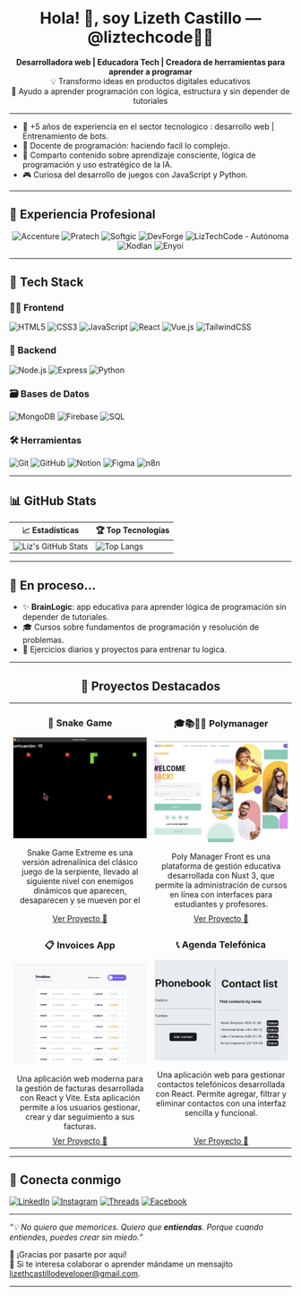 <h1 align="center">Hola! 👋, soy Lizeth Castillo — @liztechcode👩‍💻</h1>

<p align="center">
  <strong>Desarrolladora web | Educadora Tech | Creadora de herramientas para aprender a programar</strong><br>
  💡 Transformo ideas en productos digitales educativos<br>
  🧠 Ayudo a aprender programación con lógica, estructura y sin depender de tutoriales
</p>

---

- 🚀 +5 años de experiencia en el sector tecnologico : desarrollo web | Entrenamiento de bots.
- 🧠 Docente de programación: haciendo facil lo complejo.
- 📣 Comparto contenido sobre aprendizaje consciente, lógica de programación y uso estratégico de la IA.
- 🎮 Curiosa del desarrollo de juegos con JavaScript y Python.

---
## 💼 Experiencia Profesional

<div align="center">
  <img src="https://img.shields.io/badge/Accenture-A100FF?style=for-the-badge&logo=accenture&logoColor=white" alt="Accenture" />
  <img src="https://img.shields.io/badge/Pratech-0078D7?style=for-the-badge&logo=data:image/svg+xml;base64,PHN2ZyB4bWxucz0iaHR0cDovL3d3dy53My5vcmcvMjAwMC9zdmciIHZpZXdCb3g9IjAgMCA0OCA0OCIgd2lkdGg9IjQ4cHgiIGhlaWdodD0iNDhweCI+PHJlY3Qgd2lkdGg9IjQ4IiBoZWlnaHQ9IjQ4IiBmaWxsPSIjMDA3OEQ3Ii8+PHRleHQgeD0iNTAlIiB5PSI1MCUiIGRvbWluYW50LWJhc2VsaW5lPSJtaWRkbGUiIHRleHQtYW5jaG9yPSJtaWRkbGUiIGZvbnQtZmFtaWx5PSJzYW5zLXNlcmlmIiBmb250LXdlaWdodD0iYm9sZCIgZm9udC1zaXplPSIxNnB4IiBmaWxsPSJ3aGl0ZSI+UDwvdGV4dD48L3N2Zz4=" alt="Pratech" />
  <img src="https://img.shields.io/badge/Softgic-FF6B00?style=for-the-badge&logo=data:image/svg+xml;base64,PHN2ZyB4bWxucz0iaHR0cDovL3d3dy53My5vcmcvMjAwMC9zdmciIHZpZXdCb3g9IjAgMCA0OCA0OCIgd2lkdGg9IjQ4cHgiIGhlaWdodD0iNDhweCI+PHJlY3Qgd2lkdGg9IjQ4IiBoZWlnaHQ9IjQ4IiBmaWxsPSIjRkY2QjAwIi8+PHRleHQgeD0iNTAlIiB5PSI1MCUiIGRvbWluYW50LWJhc2VsaW5lPSJtaWRkbGUiIHRleHQtYW5jaG9yPSJtaWRkbGUiIGZvbnQtZmFtaWx5PSJzYW5zLXNlcmlmIiBmb250LXdlaWdodD0iYm9sZCIgZm9udC1zaXplPSIxNnB4IiBmaWxsPSJ3aGl0ZSI+UzwvdGV4dD48L3N2Zz4=" alt="Softgic" />
  <img src="https://img.shields.io/badge/DevForge-512BD4?style=for-the-badge&logo=data:image/svg+xml;base64,PHN2ZyB4bWxucz0iaHR0cDovL3d3dy53My5vcmcvMjAwMC9zdmciIHZpZXdCb3g9IjAgMCA0OCA0OCIgd2lkdGg9IjQ4cHgiIGhlaWdodD0iNDhweCI+PHJlY3Qgd2lkdGg9IjQ4IiBoZWlnaHQ9IjQ4IiBmaWxsPSIjNTEyQkQ0Ii8+PHRleHQgeD0iNTAlIiB5PSI1MCUiIGRvbWluYW50LWJhc2VsaW5lPSJtaWRkbGUiIHRleHQtYW5jaG9yPSJtaWRkbGUiIGZvbnQtZmFtaWx5PSJzYW5zLXNlcmlmIiBmb250LXdlaWdodD0iYm9sZCIgZm9udC1zaXplPSIxNnB4IiBmaWxsPSJ3aGl0ZSI+REY8L3RleHQ+PC9zdmc+" alt="DevForge" />
  <img src="https://img.shields.io/badge/LizTechCode-10B981?style=for-the-badge&logo=data:image/svg+xml;base64,PHN2ZyB4bWxucz0iaHR0cDovL3d3dy53My5vcmcvMjAwMC9zdmciIHZpZXdCb3g9IjAgMCA0OCA0OCIgd2lkdGg9IjQ4cHgiIGhlaWdodD0iNDhweCI+PHJlY3Qgd2lkdGg9IjQ4IiBoZWlnaHQ9IjQ4IiBmaWxsPSIjMTBCOTgxIi8+PHRleHQgeD0iNTAlIiB5PSI1MCUiIGRvbWluYW50LWJhc2VsaW5lPSJtaWRkbGUiIHRleHQtYW5jaG9yPSJtaWRkbGUiIGZvbnQtZmFtaWx5PSJzYW5zLXNlcmlmIiBmb250LXdlaWdodD0iYm9sZCIgZm9udC1zaXplPSIxNnB4IiBmaWxsPSJ3aGl0ZSI+TFQ8L3RleHQ+PC9zdmc+" alt="LizTechCode - Autónoma" />
  <img src="https://img.shields.io/badge/Kodlan-007BFF?style=for-the-badge&logo=data:image/svg+xml;base64,PHN2ZyB4bWxucz0iaHR0cDovL3d3dy53My5vcmcvMjAwMC9zdmciIHZpZXdCb3g9IjAgMCA0OCA0OCIgd2lkdGg9IjQ4cHgiIGhlaWdodD0iNDhweCI+PHJlY3Qgd2lkdGg9IjQ4IiBoZWlnaHQ9IjQ4IiBmaWxsPSIjMDA3QkZGIi8+PHRleHQgeD0iNTAlIiB5PSI1MCUiIGRvbWluYW50LWJhc2VsaW5lPSJtaWRkbGUiIHRleHQtYW5jaG9yPSJtaWRkbGUiIGZvbnQtZmFtaWx5PSJzYW5zLXNlcmlmIiBmb250LXdlaWdodD0iYm9sZCIgZm9udC1zaXplPSIxNnB4IiBmaWxsPSJ3aGl0ZSI+SzwvdGV4dD48L3N2Zz4=" alt="Kodlan" />
  <img src="https://img.shields.io/badge/Enyoi-6C63FF?style=for-the-badge&logo=data:image/svg+xml;base64,PHN2ZyB4bWxucz0iaHR0cDovL3d3dy53My5vcmcvMjAwMC9zdmciIHZpZXdCb3g9IjAgMCA0OCA0OCIgd2lkdGg9IjQ4cHgiIGhlaWdodD0iNDhweCI+PHJlY3Qgd2lkdGg9IjQ4IiBoZWlnaHQ9IjQ4IiBmaWxsPSIjNkM2M0ZGIi8+PHRleHQgeD0iNTAlIiB5PSI1MCUiIGRvbWluYW50LWJhc2VsaW5lPSJtaWRkbGUiIHRleHQtYW5jaG9yPSJtaWRkbGUiIGZvbnQtZmFtaWx5PSJzYW5zLXNlcmlmIiBmb250LXdlaWdodD0iYm9sZCIgZm9udC1zaXplPSIxNnB4IiBmaWxsPSJ3aGl0ZSI+RTwvdGV4dD48L3N2Zz4=" alt="Enyoi" />
</div>

---

## 🧰 Tech Stack

### 🧑‍🎨 Frontend
![HTML5](https://img.shields.io/badge/HTML-E34F26?style=flat&logo=html5&logoColor=white)
![CSS3](https://img.shields.io/badge/CSS-1572B6?style=flat&logo=css3&logoColor=white)
![JavaScript](https://img.shields.io/badge/JavaScript-F7DF1E?style=flat&logo=javascript&logoColor=black)
![React](https://img.shields.io/badge/React-20232A?style=flat&logo=react&logoColor=61DAFB)
![Vue.js](https://img.shields.io/badge/Vue.js-35495E?style=flat&logo=vue.js&logoColor=4FC08D)
![TailwindCSS](https://img.shields.io/badge/Tailwind-38B2AC?style=flat&logo=tailwind-css&logoColor=white)

### 🔧 Backend
![Node.js](https://img.shields.io/badge/Node.js-339933?style=flat&logo=node.js&logoColor=white)
![Express](https://img.shields.io/badge/Express.js-000000?style=flat&logo=express&logoColor=white)
![Python](https://img.shields.io/badge/Python-3776AB?style=flat&logo=python&logoColor=white)

### 🗃️ Bases de Datos
![MongoDB](https://img.shields.io/badge/MongoDB-47A248?style=flat&logo=mongodb&logoColor=white)
![Firebase](https://img.shields.io/badge/Firebase-FFCA28?style=flat&logo=firebase&logoColor=black)
![SQL](https://img.shields.io/badge/SQL-4479A1?style=flat&logo=mysql&logoColor=white)


### 🛠️ Herramientas
![Git](https://img.shields.io/badge/Git-F05032?style=flat&logo=git&logoColor=white)
![GitHub](https://img.shields.io/badge/GitHub-181717?style=flat&logo=github&logoColor=white)
![Notion](https://img.shields.io/badge/Notion-000000?style=flat&logo=notion&logoColor=white)
![Figma](https://img.shields.io/badge/Figma-F24E1E?style=flat&logo=figma&logoColor=white)
![n8n](https://img.shields.io/badge/n8n-ef6c00?style=flat&logo=n8n&logoColor=white)


---

## 📊 GitHub Stats

| 📈 Estadísticas                                                                                                     | 🏆 Top Tecnologías                                                                                                   |
| ------------------------------------------------------------------------------------------------------------------ | ------------------------------------------------------------------------------------------------------------------- |
| ![Liz's GitHub Stats](https://github-readme-stats.vercel.app/api?username=lizethcas&show_icons=true&theme=radical) | ![Top Langs](https://github-readme-stats.vercel.app/api/top-langs/?username=lizethcas&layout=compact&theme=radical) |


---

## 🌱 En proceso...

- ✨ **BrainLogic**: app educativa para aprender lógica de programación sin depender de tutoriales.
- 🎓 Cursos sobre fundamentos de programación y resolución de problemas.
- 🧩 Ejercicios diarios y proyectos para entrenar tu logica.

---
<h2 align="center">🚀 Proyectos Destacados</h2>

<table align="center" border="0" cellspacing="0" cellpadding="10" style="table-layout: fixed; width: 100%; max-width: 1000px;">
  <tr>
    <td align="center" valign="top" style="border: none; width: 50%;">
      <h3>🐍 Snake Game</h3>
      <img src="./assets/snake_game.jpeg" width="300" alt="Snake Game" style="height: 180px; object-fit: cover;"/>
      <div style="height: 120px; overflow: auto;">
        <p>Snake Game Extreme es una versión adrenalínica del clásico juego de la serpiente, llevado al siguiente nivel con enemigos dinámicos que aparecen, desaparecen y se mueven por el tablero.</p>
      </div>
    </td>
    <td align="center" valign="top" style="border: none; width: 50%;">
      <h3>🎓📚👩‍💻 Polymanager</h3>
      <img src="./assets/polymanager.png" width="300" alt="Polymanager" style="height: 180px; object-fit: cover;"/>
      <div style="height: 120px; overflow: auto;">
        <p>Poly Manager Front es una plataforma de gestión educativa desarrollada con Nuxt 3, que permite la administración de cursos en línea con interfaces para estudiantes y profesores.</p>
      </div>
    </td>
  </tr>
  <tr>
    <td align="center" style="border: none;">
      <a href="https://github.com/lizethcas/snake_game">Ver Proyecto 🚀</a>
    </td>
    <td align="center" style="border: none;">
      <a href="https://github.com/lizethcas/poly_manager_front">Ver Proyecto 🚀</a>
    </td>
  </tr>
  <tr>
    <td align="center" valign="top" style="border: none; width: 50%;">
      <h3>📋 Invoices App</h3>
      <img src="./assets/invoices_app.png" width="300" alt="Invoices App" style="height: 180px; object-fit: cover;"/>
      <div style="height: 120px; overflow: auto;">
        <p>Una aplicación web moderna para la gestión de facturas desarrollada con React y Vite. Esta aplicación permite a los usuarios gestionar, crear y dar seguimiento a sus facturas.</p>
      </div>
    </td>
    <td align="center" valign="top" style="border: none; width: 50%;">
      <h3>📞 Agenda Telefónica</h3>
      <img src="/assets/phonebook.png" width="300" alt="Phonebook" style="height: 180px; object-fit: cover;"/>
      <div style="height: 120px; overflow: auto;">
        <p>Una aplicación web para gestionar contactos telefónicos desarrollada con React. Permite agregar, filtrar y eliminar contactos con una interfaz sencilla y funcional.</p>
      </div>
    </td>
  </tr>
  <tr>
    <td align="center" style="border: none;">
      <a href="https://github.com/lizethcas/invoices-app">Ver Proyecto 🚀</a>
    </td>
    <td align="center" style="border: none;">
      <a href="https://github.com/lizethcas/phonebook">Ver Proyecto 🚀</a>
    </td>
  </tr>
</table>


---

## 📣 Conecta conmigo

[![LinkedIn](https://img.shields.io/badge/LinkedIn-blue?style=flat&logo=linkedin&logoColor=white)](https://www.linkedin.com/in/lizethcastillo/)
[![Instagram](https://img.shields.io/badge/Instagram-purple?style=flat&logo=instagram&logoColor=white)](https://www.instagram.com/liztechcode/)
[![Threads](https://img.shields.io/badge/Threads-black?style=flat&logo=threads&logoColor=white)](https://www.threads.com/@liztechcode/)
[![Facebook](https://img.shields.io/badge/Facebook-blue?style=flat&logo=facebook&logoColor=white)](https://www.facebook.com/profile.php?id=61569038885879)


---

_“💡 No quiero que memorices. Quiero que **entiendas**. Porque cuando entiendes, puedes crear sin miedo.”_

🌟 ¡Gracias por pasarte por aquí!  
💌 Si te interesa colaborar o aprender mándame un mensajito lizethcastillodeveloper@gmail.com.

---



